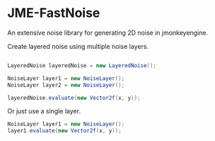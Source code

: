 JME-FastNoise
===

An extensive noise library for generating 2D noise in jmonkeyengine.


Create layered noise using multiple noise layers.

``` java

LayeredNoise layeredNoise = new LayeredNoise();

NoiseLayer layer1 = new NoiseLayer();
NoiseLayer layer2 = new NoiseLayer();

layeredNoise.evaluate(new Vector2f(x, y));

```

Or just use a single layer.

``` java
NoiseLayer layer1 = new NoiseLayer();
layer1.evaluate(new Vector2f(x, y));

```

